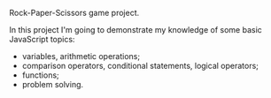 Rock-Paper-Scissors game project.

In this project I'm going to demonstrate my knowledge of some basic JavaScript topics:

- variables, arithmetic operations;
- comparison operators, conditional statements, logical operators;
- functions;
- problem solving. 
